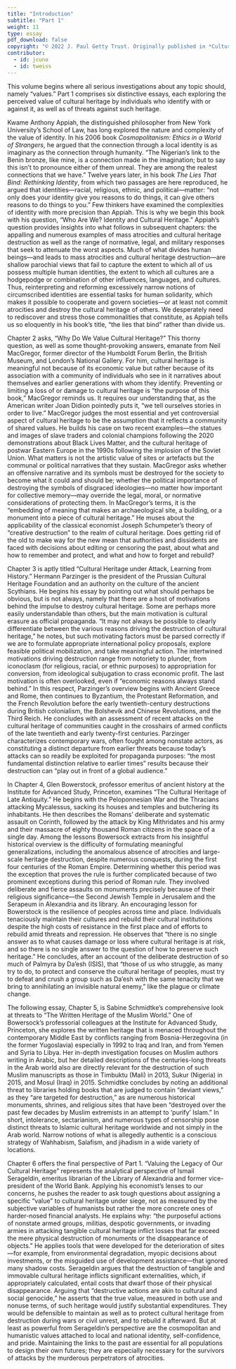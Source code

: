 ```yaml
---
title: "Introduction"
subtitle: "Part 1"
weight: 11
type: essay
pdf_download: false
copyright: "© 2022 J. Paul Getty Trust. Originally published in *Cultural Heritage and Mass Atrocities* © 2022 J. Paul Getty Trust, www.getty.edu/publications/cultural-heritage-mass-atrocities (licensed under [CC BY 4.0](https://creativecommons.org/licenses/by/4.0/))"
contributor:
  - id: jcuno
  - id: tweiss
---
```


This volume begins where all serious investigations about any topic should, namely “values.” Part 1 comprises six distinctive essays, each exploring the perceived value of cultural heritage by individuals who identify with or against it, as well as of threats against such heritage.

Kwame Anthony Appiah, the distinguished philosopher from New York University’s School of Law, has long explored the nature and complexity of the value of identity. In his 2006 book *Cosmopolitanism: Ethics in a World of Strangers*, he argued that the connection through a local identity is as imaginary as the connection through humanity. “The Nigerian’s link to the Benin bronze, like mine, is a connection made in the imagination; but to say this isn’t to pronounce either of them unreal. They are among the realest connections that we have.” Twelve years later, in his book *The Lies That Bind: Rethinking Identity*, from which two passages are here reproduced, he argued that identities—racial, religious, ethnic, and political—matter: “not only does your identity give you reasons to do things, it can give others reasons to do things to you.” Few thinkers have examined the complexities of identity with more precision than Appiah. This is why we begin this book with his question, “Who Are We? Identity and Cultural Heritage.” Appiah’s question provides insights into what follows in subsequent chapters: the appalling and numerous examples of mass atrocities and cultural heritage destruction as well as the range of normative, legal, and military responses that seek to attenuate the worst aspects. Much of what divides human beings—and leads to mass atrocities and cultural heritage destruction—are shallow parochial views that fail to capture the extent to which all of us possess multiple human identities, the extent to which all cultures are a hodgepodge or combination of other influences, languages, and cultures. Thus, reinterpreting and reforming excessively narrow notions of circumscribed identities are essential tasks for human solidarity, which makes it possible to cooperate and govern societies—or at least not commit atrocities and destroy the cultural heritage of others. We desperately need to rediscover and stress those commonalities that constitute, as Appiah tells us so eloquently in his book’s title, “the lies that bind” rather than divide us.

Chapter 2 asks, “Why Do We Value Cultural Heritage?” This thorny question, as well as some thought-provoking answers, emanate from Neil MacGregor, former director of the Humboldt Forum Berlin, the British Museum, and London’s National Gallery. For him, cultural heritage is meaningful not because of its economic value but rather because of its association with a community of individuals who see in it narratives about themselves and earlier generations with whom they identify. Preventing or limiting a loss of or damage to cultural heritage is “the purpose of this book,” MacGregor reminds us. It requires our understanding that, as the American writer Joan Didion pointedly puts it, “we tell ourselves stories in order to live.” MacGregor judges the most essential and yet controversial aspect of cultural heritage to be the assumption that it reflects a community of shared values. He builds his case on two recent examples—the statues and images of slave traders and colonial champions following the 2020 demonstrations about Black Lives Matter, and the cultural heritage of postwar Eastern Europe in the 1990s following the implosion of the Soviet Union. What matters is not the artistic value of sites or artefacts but the communal or political narratives that they sustain. MacGregor asks whether an offensive narrative and its symbols must be destroyed for the society to become what it could and should be; whether the political importance of destroying the symbols of disgraced ideologies—no matter how important for collective memory—may override the legal, moral, or normative considerations of protecting them. In MacGregor’s terms, it is the “embedding of meaning that makes an archaeological site, a building, or a monument into a piece of cultural heritage.” He muses about the applicability of the classical economist Joseph Schumpeter’s theory of “creative destruction” to the realm of cultural heritage. Does getting rid of the old to make way for the new mean that authorities and dissidents are faced with decisions about editing or censoring the past, about what and how to remember and protect, and what and how to forget and rebuild?

Chapter 3 is aptly titled “Cultural Heritage under Attack, Learning from History.” Hermann Parzinger is the president of the Prussian Cultural Heritage Foundation and an authority on the culture of the ancient Scythians. He begins his essay by pointing out what should perhaps be obvious, but is not always, namely that there are a host of motivations behind the impulse to destroy cultural heritage. Some are perhaps more easily understandable than others, but the main motivation is cultural erasure as official propaganda. “It may not always be possible to clearly differentiate between the various reasons driving the destruction of cultural heritage,” he notes, but such motivating factors must be parsed correctly if we are to formulate appropriate international policy proposals, explore feasible political mobilization, and take meaningful action. The intertwined motivations driving destruction range from notoriety to plunder, from iconoclasm (for religious, racial, or ethnic purposes) to appropriation for conversion, from ideological subjugation to crass economic profit. The last motivation is often overlooked, even if “economic reasons always stand behind.” In this respect, Parzinger’s overview begins with Ancient Greece and Rome, then continues to Byzantium, the Protestant Reformation, and the French Revolution before the early twentieth-century destructions during British colonialism, the Bolshevik and Chinese Revolutions, and the Third Reich. He concludes with an assessment of recent attacks on the cultural heritage of communities caught in the crosshairs of armed conflicts of the late twentieth and early twenty-first centuries. Parzinger characterizes contemporary wars, often fought among nonstate actors, as constituting a distinct departure from earlier threats because today’s attacks can so readily be exploited for propaganda purposes: “the most fundamental distinction relative to earlier times” results because their destruction can “play out in front of a global audience.”

In Chapter 4, Glen Bowerstock, professor emeritus of ancient history at the Institute for Advanced Study, Princeton, examines “The Cultural Heritage of Late Antiquity.” He begins with the Peloponnesian War and the Thracians attacking Mycalessus, sacking its houses and temples and butchering its inhabitants. He then describes the Romans’ deliberate and systematic assault on Corinth, followed by the attack by King Mithridates and his army and their massacre of eighty thousand Roman citizens in the space of a single day. Among the lessons Bowersock extracts from his insightful historical overview is the difficulty of formulating meaningful generalizations, including the anomalous absence of atrocities and large-scale heritage destruction, despite numerous conquests, during the first four centuries of the Roman Empire. Determining whether this period was the exception that proves the rule is further complicated because of two prominent exceptions during this period of Roman rule. They involved deliberate and fierce assaults on monuments precisely because of their religious significance—the Second Jewish Temple in Jerusalem and the Serapeum in Alexandria and its library. An encouraging lesson for Bowerstock is the resilience of peoples across time and place. Individuals tenaciously maintain their cultures and rebuild their cultural institutions despite the high costs of resistance in the first place and of efforts to rebuild amid threats and repression. He observes that “there is no single answer as to what causes damage or loss where cultural heritage is at risk, and so there is no single answer to the question of how to preserve such heritage.” He concludes, after an account of the deliberate destruction of so much of Palmyra by Da’esh (ISIS), that “those of us who struggle, as many try to do, to protect and conserve the cultural heritage of peoples, must try to defeat and crush a group such as Da’esh with the same tenacity that we bring to annihilating an invisible natural enemy,” like the plague or climate change.

The following essay, Chapter 5, is Sabine Schmidtke’s comprehensive look at threats to “The Written Heritage of the Muslim World.” One of Bowersock’s professorial colleagues at the Institute for Advanced Study, Princeton, she explores the written heritage that is menaced throughout the contemporary Middle East by conflicts ranging from Bosnia-Herzegovina (in the former Yugoslavia) especially in 1992 to Iraq and Iran, and from Yemen and Syria to Libya. Her in-depth investigation focuses on Muslim authors writing in Arabic, but her detailed descriptions of the centuries-long threats in the Arab world also are directly relevant for the destruction of such Muslim manuscripts as those in Timbuktu (Mali) in 2013, Sukur (Nigeria) in 2015, and Mosul (Iraq) in 2015. Schmidtke concludes by noting an additional threat to libraries holding books that are judged to contain “deviant views,” as they “are targeted for destruction,” as are numerous historical monuments, shrines, and religious sites that have been “destroyed over the past few decades by Muslim extremists in an attempt to ‘purify’ Islam.” In short, intolerance, sectarianism, and numerous types of censorship pose distinct threats to Islamic cultural heritage worldwide and not simply in the Arab world. Narrow notions of what is allegedly authentic is a conscious strategy of Wahhabism, Salafism, and jihadism in a wide variety of locations.

Chapter 6 offers the final perspective of Part 1. “Valuing the Legacy of Our Cultural Heritage” represents the analytical perspective of Ismail Serageldin, emeritus librarian of the Library of Alexandria and former vice-president of the World Bank. Applying his economist’s lenses to our concerns, he pushes the reader to ask tough questions about assigning a specific “value” to cultural heritage under siege, not as measured by the subjective variables of humanists but rather the more concrete ones of harder-nosed financial analysts. He explains why: “the purposeful actions of nonstate armed groups, militias, despotic governments, or invading armies in attacking tangible cultural heritage inflict losses that far exceed the mere physical destruction of monuments or the disappearance of objects.” He applies tools that were developed for the deterioration of sites—for example, from environmental degradation, myopic decisions about investments, or the misguided use of development assistance—that ignored many shadow costs. Serageldin argues that the destruction of tangible and immovable cultural heritage inflicts significant externalities, which, if appropriately calculated, entail costs that dwarf those of their physical disappearance. Arguing that “destructive actions are akin to cultural and social genocide,” he asserts that the true value, measured in both use and nonuse terms, of such heritage would justify substantial expenditures. They would be defensible to maintain as well as to protect cultural heritage from destruction during wars or civil unrest, and to rebuild it afterward. But at least as powerful from Serageldin’s perspective are the cosmopolitan and humanistic values attached to local and national identity, self-confidence, and pride. Maintaining the links to the past are essential for all populations to design their own futures; they are especially necessary for the survivors of attacks by the murderous perpetrators of atrocities.
